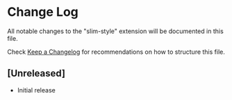 # Change Log

All notable changes to the "slim-style" extension will be documented in this file.

Check [Keep a Changelog](http://keepachangelog.com/) for recommendations on how to structure this file.

## [Unreleased]

- Initial release

